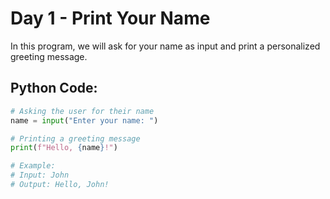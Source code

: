 # Day 1 - Print Your Name

In this program, we will ask for your name as input and print a personalized greeting message.

## Python Code:

```python
# Asking the user for their name
name = input("Enter your name: ")

# Printing a greeting message
print(f"Hello, {name}!")

# Example:
# Input: John
# Output: Hello, John!


